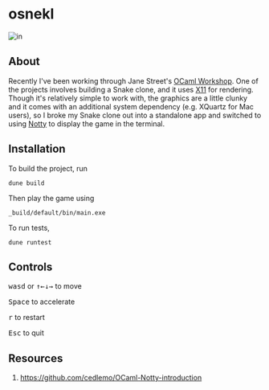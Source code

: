 #  osnekl

![in](https://user-images.githubusercontent.com/32017929/210279792-3aad1784-aa35-4c6f-a666-547e4199b283.gif)

## About

Recently I've been working through Jane Street's [OCaml Workshop](https://github.com/sam4815/learn-ocaml-workshop). One of the projects involves building a Snake clone, and it uses [X11](https://en.wikipedia.org/wiki/X_Window_System) for rendering. Though it's relatively simple to work with, the graphics are a little clunky and it comes with an additional system dependency (e.g. XQuartz for Mac users), so I broke my Snake clone out into a standalone app and switched to using [Notty](https://github.com/pqwy/notty) to display the game in the terminal.

## Installation

To build the project, run
```
dune build
```

Then play the game using
```
_build/default/bin/main.exe
```

To run tests,
```
dune runtest
```

## Controls
<kbd>w</kbd><kbd>a</kbd><kbd>s</kbd><kbd>d</kbd> or <kbd>&#8593;</kbd><kbd>&#8592;</kbd><kbd>&#8595;</kbd><kbd>&#8594;</kbd> to move

<kbd>Space</kbd> to accelerate

<kbd>r</kbd> to restart

<kbd>Esc</kbd> to quit

## Resources
1. https://github.com/cedlemo/OCaml-Notty-introduction
